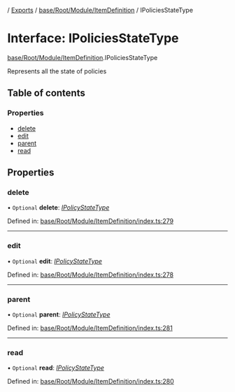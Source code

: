 [](../README.md) / [Exports](../modules.md) / [base/Root/Module/ItemDefinition](../modules/base_root_module_itemdefinition.md) / IPoliciesStateType

# Interface: IPoliciesStateType

[base/Root/Module/ItemDefinition](../modules/base_root_module_itemdefinition.md).IPoliciesStateType

Represents all the state of policies

## Table of contents

### Properties

- [delete](base_root_module_itemdefinition.ipoliciesstatetype.md#delete)
- [edit](base_root_module_itemdefinition.ipoliciesstatetype.md#edit)
- [parent](base_root_module_itemdefinition.ipoliciesstatetype.md#parent)
- [read](base_root_module_itemdefinition.ipoliciesstatetype.md#read)

## Properties

### delete

• `Optional` **delete**: [*IPolicyStateType*](base_root_module_itemdefinition.ipolicystatetype.md)

Defined in: [base/Root/Module/ItemDefinition/index.ts:279](https://github.com/onzag/itemize/blob/0569bdf2/base/Root/Module/ItemDefinition/index.ts#L279)

___

### edit

• `Optional` **edit**: [*IPolicyStateType*](base_root_module_itemdefinition.ipolicystatetype.md)

Defined in: [base/Root/Module/ItemDefinition/index.ts:278](https://github.com/onzag/itemize/blob/0569bdf2/base/Root/Module/ItemDefinition/index.ts#L278)

___

### parent

• `Optional` **parent**: [*IPolicyStateType*](base_root_module_itemdefinition.ipolicystatetype.md)

Defined in: [base/Root/Module/ItemDefinition/index.ts:281](https://github.com/onzag/itemize/blob/0569bdf2/base/Root/Module/ItemDefinition/index.ts#L281)

___

### read

• `Optional` **read**: [*IPolicyStateType*](base_root_module_itemdefinition.ipolicystatetype.md)

Defined in: [base/Root/Module/ItemDefinition/index.ts:280](https://github.com/onzag/itemize/blob/0569bdf2/base/Root/Module/ItemDefinition/index.ts#L280)
